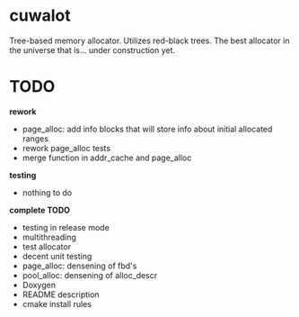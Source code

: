# cuwalot
Tree-based memory allocator. Utilizes red-black trees. The best allocator in the universe that is... under construction yet.

# TODO
**rework**
- page_alloc: add info blocks that will store info about initial allocated ranges
- rework page_alloc tests
- merge function in addr_cache and page_alloc

**testing**
- nothing to do

**complete TODO**
- testing in release mode
- multithreading
- test allocator
- decent unit testing
- page_alloc: densening of fbd's
- pool_alloc: densening of alloc_descr
- Doxygen
- README description
- cmake install rules
